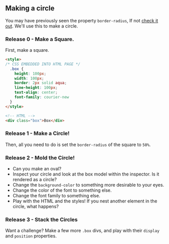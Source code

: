 ## Making a circle

You may have previously seen the property `border-radius`, If not [check it out](http://cssreference.io/property/border-radius/). We'll use this to make a circle.

### Release 0 - Make a Square.
First, make a square.

```HTML
<style>
/* CSS EMBEDDED INTO HTML PAGE */
  .box {
    height: 100px;
    width: 100px;
    border: 2px solid aqua;
    line-height: 100px;
    text-align: center;
    font-family: courier-new
  }
</style>

<!-- HTML -->
<div class="box">Box</div>
```

### Release 1 - Make a Circle!
Then, all you need to do is set the `border-radius` of the square to `50%`.

### Release 2 - Mold the Circle!
* Can you make an oval?
* Inspect your circle and look at the box model within the inspector. Is it rendered as a circle?
* Change the `background-color` to something more desirable to your eyes.
* Change the color of the font to something else.
* Change the font family to something else.
* Play with the HTML and the styles! If you nest another element in the circle, what happens?

### Release 3 - Stack the Circles
Want a challenge? Make a few more `.box` divs, and play with their `display` and `position` properties.
